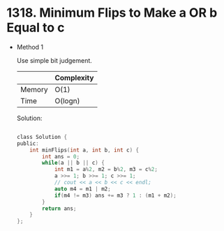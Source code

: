 # 1318. Minimum Flips to Make a OR b Equal to c
- Method 1

    Use simple bit judgement.

    | |   Complexity  |
    | ----------- | ----------- | 
    |  Memory     | O(1) | 
    |      Time       |  O(logn) | 


    Solution:

    ``` h

    class Solution {
    public:
        int minFlips(int a, int b, int c) {
            int ans = 0;
            while(a || b || c) {
                int m1 = a%2, m2 = b%2, m3 = c%2;
                a >>= 1; b >>= 1; c >>= 1;
                // cout << a << b << c << endl;
                auto m4 = m1 | m2;
                if(m4 != m3) ans += m3 ? 1 : (m1 + m2);
            }
            return ans;
        }
    };

    ```

<!-- - Method 2

    This is another method.

    | |   Complexity  |
    | ----------- | ----------- | 
    |  Memory     | O(n) | 
    |      Time       |  O(n) | 


    Solution:

    ``` h



    ```

- Additional Knowledge:
       
    Here are some additional knowledge.



<br> -->